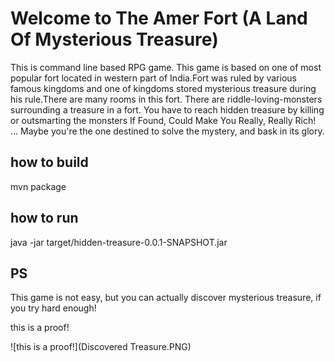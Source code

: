 # Welcome to The Amer Fort (A Land Of Mysterious Treasure)
This is command line based RPG game.
This game is based on one of most popular fort located in western part of India.Fort was ruled by various famous kingdoms and one of kingdoms stored mysterious treasure during his rule.There are many rooms in this fort. 
There are riddle-loving-monsters surrounding a treasure in a fort.
You have to reach hidden treasure by killing or outsmarting the monsters
If Found, Could Make You Really, Really Rich! ... Maybe you're the one destined to solve the mystery, and bask in its glory.

## how to build
mvn package

## how to run
java -jar target/hidden-treasure-0.0.1-SNAPSHOT.jar

## PS
This game is not easy, but you can actually discover mysterious treasure, if you try hard enough!

this is a proof!

![this is a proof!](Discovered Treasure.PNG)


